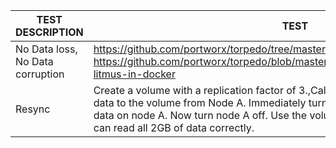 | TEST DESCRIPTION                 | TEST                                                                                                                                                                                                                                                                                                | EXPECTATION                              |
|----------------------------------|-----------------------------------------------------------------------------------------------------------------------------------------------------------------------------------------------------------------------------------------------------------------------------------------------------|------------------------------------------|
| No Data loss, No Data corruption | https://github.com/portworx/torpedo/tree/master/tests/litmus   Tl;dr:   https://github.com/portworx/torpedo/blob/master/tests/litmus/README.md#running-litmus-in-docker                                                                                                                                 | The target file should not be corrupt.   |
| Resync                           | Create a volume with a replication factor of 3.,Call the nodes A, B and C.  Write 1GB of data to the volume from Node A.  Immediately turn nodes B off.  Write 1 more GB of data on node A.  Now turn node A off.  Use the volume on node C and verify that you can read all 2GB of data correctly. | The contents of the data must be intact. |

